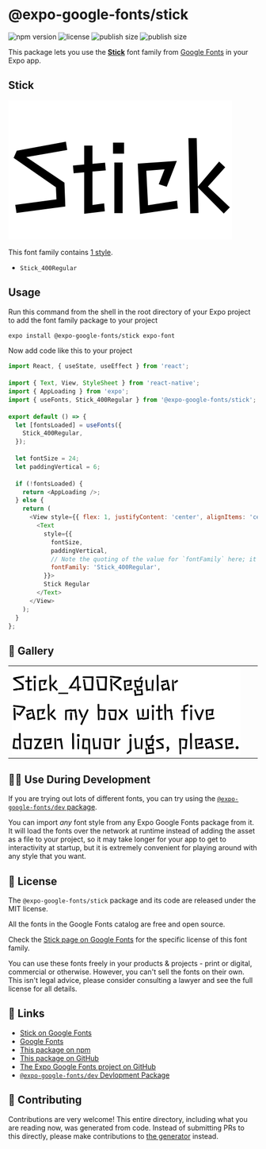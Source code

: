 # @expo-google-fonts/stick

![npm version](https://flat.badgen.net/npm/v/@expo-google-fonts/stick)
![license](https://flat.badgen.net/github/license/expo/google-fonts)
![publish size](https://flat.badgen.net/packagephobia/install/@expo-google-fonts/stick)
![publish size](https://flat.badgen.net/packagephobia/publish/@expo-google-fonts/stick)

This package lets you use the [**Stick**](https://fonts.google.com/specimen/Stick) font family from [Google Fonts](https://fonts.google.com/) in your Expo app.

## Stick

![Stick](./font-family.png)

This font family contains [1 style](#-gallery).

- `Stick_400Regular`

## Usage

Run this command from the shell in the root directory of your Expo project to add the font family package to your project
```sh
expo install @expo-google-fonts/stick expo-font
```

Now add code like this to your project
```js
import React, { useState, useEffect } from 'react';

import { Text, View, StyleSheet } from 'react-native';
import { AppLoading } from 'expo';
import { useFonts, Stick_400Regular } from '@expo-google-fonts/stick';

export default () => {
  let [fontsLoaded] = useFonts({
    Stick_400Regular,
  });

  let fontSize = 24;
  let paddingVertical = 6;

  if (!fontsLoaded) {
    return <AppLoading />;
  } else {
    return (
      <View style={{ flex: 1, justifyContent: 'center', alignItems: 'center' }}>
        <Text
          style={{
            fontSize,
            paddingVertical,
            // Note the quoting of the value for `fontFamily` here; it expects a string!
            fontFamily: 'Stick_400Regular',
          }}>
          Stick Regular
        </Text>
      </View>
    );
  }
};

```

## 🔡 Gallery


||||
|-|-|-|
|![Stick_400Regular](./Stick_400Regular.ttf.png)||||


## 👩‍💻 Use During Development

If you are trying out lots of different fonts, you can try using the [`@expo-google-fonts/dev` package](https://github.com/expo/google-fonts/tree/master/font-packages/dev#readme).

You can import *any* font style from any Expo Google Fonts package from it. It will load the fonts
over the network at runtime instead of adding the asset as a file to your project, so it may take longer
for your app to get to interactivity at startup, but it is extremely convenient
for playing around with any style that you want.

## 📖 License

The `@expo-google-fonts/stick` package and its code are released under the MIT license.

All the fonts in the Google Fonts catalog are free and open source.

Check the [Stick page on Google Fonts](https://fonts.google.com/specimen/Stick) for the specific license of this font family.

You can use these fonts freely in your products & projects - print or digital, commercial or otherwise. However, you can't sell the fonts on their own. This isn't legal advice, please consider consulting a lawyer and see the full license for all details.

## 🔗 Links

- [Stick on Google Fonts](https://fonts.google.com/specimen/Stick)
- [Google Fonts](https://fonts.google.com/)
- [This package on npm](https://www.npmjs.com/package/@expo-google-fonts/stick)
- [This package on GitHub](https://github.com/expo/google-fonts/tree/master/font-packages/stick)
- [The Expo Google Fonts project on GitHub](https://github.com/expo/google-fonts)
- [`@expo-google-fonts/dev` Devlopment Package](https://github.com/expo/google-fonts/tree/master/font-packages/dev)

## 🤝 Contributing

Contributions are very welcome! This entire directory, including what you are reading now, was generated from code. Instead of submitting PRs to this directly, please make contributions to [the generator](https://github.com/expo/google-fonts/tree/master/packages/generator) instead.
